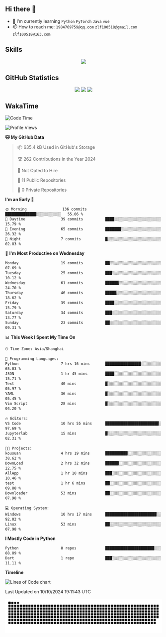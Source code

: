 ## Hi there 👋

- 🌱 I’m currently learning `Python` `PyTorch` `Java` `vue`
- 📫 How to reach me: `1984769759@qq.com` `zlf100518@gmail.com` `zlf100518@163.com`

## Skills
<div align="center"> <img src="https://skillicons.dev/icons?i=python,linux,git,github,html,css,js" /> </div>

## GitHub Statistics

<div align="center">
  <img src="https://github-readme-stats.vercel.app/api?username=mrcchenfeng&show_icons=true&theme=tokyonight" />
  <img src="https://github-readme-stats.vercel.app/api/top-langs/?username=mrcchenfeng&show_icons=true&theme=tokyonight" />
  <img src="https://github-readme-activity-graph.vercel.app/graph?username=mrcchenfeng&theme=xcode" />
</div>

## WakaTime

<!--START_SECTION:waka-->
![Code Time](http://img.shields.io/badge/Code%20Time-151%20hrs%2049%20mins-blue)

![Profile Views](http://img.shields.io/badge/Profile%20Views-0-blue)

**🐱 My GitHub Data** 

> 📦 635.4 kB Used in GitHub's Storage 
 > 
> 🏆 262 Contributions in the Year 2024
 > 
> 🚫 Not Opted to Hire
 > 
> 📜 11 Public Repositories 
 > 
> 🔑 0 Private Repositories 
 > 
**I'm an Early 🐤** 

```text
🌞 Morning                136 commits         ██████████████░░░░░░░░░░░   55.06 % 
🌆 Daytime                39 commits          ████░░░░░░░░░░░░░░░░░░░░░   15.79 % 
🌃 Evening                65 commits          ███████░░░░░░░░░░░░░░░░░░   26.32 % 
🌙 Night                  7 commits           █░░░░░░░░░░░░░░░░░░░░░░░░   02.83 % 
```
📅 **I'm Most Productive on Wednesday** 

```text
Monday                   19 commits          ██░░░░░░░░░░░░░░░░░░░░░░░   07.69 % 
Tuesday                  25 commits          ███░░░░░░░░░░░░░░░░░░░░░░   10.12 % 
Wednesday                61 commits          ██████░░░░░░░░░░░░░░░░░░░   24.70 % 
Thursday                 46 commits          █████░░░░░░░░░░░░░░░░░░░░   18.62 % 
Friday                   39 commits          ████░░░░░░░░░░░░░░░░░░░░░   15.79 % 
Saturday                 34 commits          ███░░░░░░░░░░░░░░░░░░░░░░   13.77 % 
Sunday                   23 commits          ██░░░░░░░░░░░░░░░░░░░░░░░   09.31 % 
```


📊 **This Week I Spent My Time On** 

```text
🕑︎ Time Zone: Asia/Shanghai

💬 Programming Languages: 
Python                   7 hrs 16 mins       ████████████████░░░░░░░░░   65.03 % 
JSON                     1 hr 45 mins        ████░░░░░░░░░░░░░░░░░░░░░   15.71 % 
Text                     40 mins             █░░░░░░░░░░░░░░░░░░░░░░░░   05.97 % 
YAML                     36 mins             █░░░░░░░░░░░░░░░░░░░░░░░░   05.45 % 
Vim Script               28 mins             █░░░░░░░░░░░░░░░░░░░░░░░░   04.20 % 

🔥 Editors: 
VS Code                  10 hrs 55 mins      ████████████████████████░   97.69 % 
Jupyterlab               15 mins             █░░░░░░░░░░░░░░░░░░░░░░░░   02.31 % 

🐱‍💻 Projects: 
kousuan                  4 hrs 19 mins       ██████████░░░░░░░░░░░░░░░   38.62 % 
DownLoad                 2 hrs 32 mins       ██████░░░░░░░░░░░░░░░░░░░   22.75 % 
AllApp                   1 hr 10 mins        ███░░░░░░░░░░░░░░░░░░░░░░   10.46 % 
test                     1 hr 6 mins         ██░░░░░░░░░░░░░░░░░░░░░░░   09.88 % 
Downloader               53 mins             ██░░░░░░░░░░░░░░░░░░░░░░░   07.98 % 

💻 Operating System: 
Windows                  10 hrs 17 mins      ███████████████████████░░   92.02 % 
Linux                    53 mins             ██░░░░░░░░░░░░░░░░░░░░░░░   07.98 % 
```

**I Mostly Code in Python** 

```text
Python                   8 repos             ██████████████████████░░░   88.89 % 
Dart                     1 repo              ███░░░░░░░░░░░░░░░░░░░░░░   11.11 % 
```



**Timeline**

![Lines of Code chart](https://raw.githubusercontent.com/mrcchenfeng/mrcchenfeng/main/assets/bar_graph.png)


 Last Updated on 10/10/2024 19:11:43 UTC
<!--END_SECTION:waka-->

<div align="center"><img src="./assets/github-snake-dark.svg" /></div>
